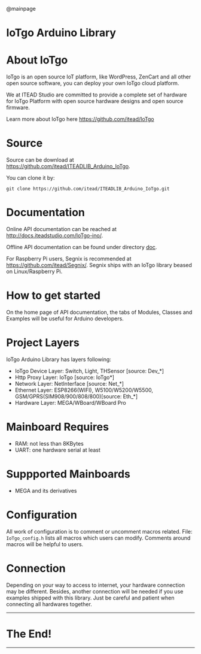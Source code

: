 @mainpage

# IoTgo Arduino Library

# About IoTgo 

IoTgo is an open source IoT platform, like WordPress, ZenCart and all other open
source software, you can deploy your own IoTgo cloud platform.

We at ITEAD Studio are committed to provide a complete set of hardware for IoTgo 
Platform with open source hardware designs and open source firmware.

Learn more about IoTgo here <https://github.com/itead/IoTgo>

# Source 

Source can be download at <https://github.com/itead/ITEADLIB_Arduino_IoTgo>.

You can clone it by:

    git clone https://github.com/itead/ITEADLIB_Arduino_IoTgo.git


# Documentation

Online API documentation can be reached at <http://docs.iteadstudio.com/IoTgo-ino/>.

Offline API documentation can be found under directory 
[doc](https://github.com/itead/ITEADLIB_Arduino_IoTgo/tree/master/doc).

For Raspberry Pi users, Segnix is recommended at <https://github.com/itead/Segnix/>.
Segnix ships with an IoTgo library beased on Linux/Raspberry Pi. 

# How to get started

On the home page of API documentation, the tabs of Modules, Classes and Examples 
will be useful for Arduino developers. 

# Project Layers

IoTgo Arduino Library has layers following:

  - IoTgo Device Layer: Switch, Light, THSensor [source: Dev_*]
  - Http Proxy Layer: IoTgo [source: IoTgo*]
  - Network Layer: NetInterface [source: Net_*]
  - Ethernet Layer: ESP8266(WIFI), W5100/W5200/W5500, GSM/GPRS(SIM908/900/808/800)[source: Eth_*]
  - Hardware Layer: MEGA/WBoard/WBoard Pro

# Mainboard Requires

  - RAM: not less than 8KBytes
  - UART: one hardware serial at least 

# Suppported Mainboards

  - MEGA and its derivatives


# Configuration

All work of configuration is to comment or uncomment macros related. File: `IoTgo_config.h`
lists all macros which users can modify. Comments around macros will be helpful
to users.

# Connection

Depending on your way to access to internet, your hardware connection may be different.
Besides, another connection will be needed if you use examples shipped with this library.
Just be careful and patient when connecting all hardwares together. 

-------------------------------------------------------------------------------

# The End!

-------------------------------------------------------------------------------

